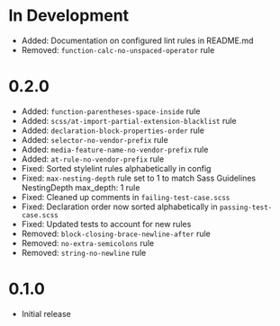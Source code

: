 # In Development

- Added: Documentation on configured lint rules in README.md
- Removed: `function-calc-no-unspaced-operator` rule

# 0.2.0

- Added: `function-parentheses-space-inside` rule
- Added: `scss/at-import-partial-extension-blacklist` rule
- Added: `declaration-block-properties-order` rule
- Added: `selector-no-vendor-prefix` rule
- Added: `media-feature-name-no-vendor-prefix` rule
- Added: `at-rule-no-vendor-prefix` rule
- Fixed: Sorted stylelint rules alphabetically in config
- Fixed: `max-nesting-depth` rule set to 1 to match Sass Guidelines NestingDepth max_depth: 1 rule
- Fixed: Cleaned up comments in `failing-test-case.scss`
- Fixed: Declaration order now sorted alphabetically in `passing-test-case.scss`
- Fixed: Updated tests to account for new rules
- Removed: `block-closing-brace-newline-after` rule
- Removed: `no-extra-semicolons` rule
- Removed: `string-no-newline` rule

# 0.1.0

- Initial release
